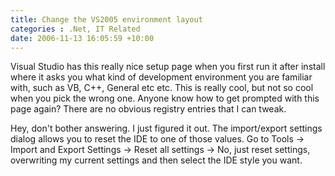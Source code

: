 ```yaml
---
title: Change the VS2005 environment layout
categories : .Net, IT Related
date: 2006-11-13 16:05:59 +10:00
---
```


Visual Studio has this really nice setup page when you first run it after install where it asks you what kind of development environment you are familiar with, such as VB, C++, General etc etc. This is really cool, but not so cool when you pick the wrong one. Anyone know how to get prompted with this page again? There are no obvious registry entries that I can tweak.

Hey, don't bother answering. I just figured it out. The import/export settings dialog allows you to reset the IDE to one of those values. Go to Tools -&gt; Import and Export Settings -&gt; Reset all settings -&gt; No, just reset settings, overwriting my current settings and then select the IDE style you want.


